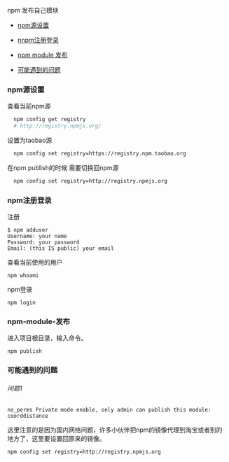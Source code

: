 npm 发布自己模块

* [npm源设置](#npm源设置)

* [nnpm注册登录](#npm注册登录)

* [npm module 发布](#npm-module-发布)

* [可能遇到的问题](#可能遇到的问题)


### npm源设置

查看当前npm源
```bash
  npm config get registry
  # http://registry.npmjs.org/
```

设置为taobao源

```bash
  npm config set registry=https://registry.npm.taobao.org
```

在npm publish的时候 需要切换回npm源

```bash
  npm config set registry=http://registry.npmjs.org
```

### npm注册登录

注册

```
$ npm adduser
Username: your name
Password: your password
Email: (this IS public) your email
```

查看当前使用的用户

```
npm whoami
```
npm登录

```
npm login
```

### npm-module-发布

进入项目根目录，输入命令。

```
npm publish
```

### 可能遇到的问题

###### 问题1

```
no_perms Private mode enable, only admin can publish this module: coorddistance
```

这里注意的是因为国内网络问题，许多小伙伴把npm的镜像代理到淘宝或者别的地方了，这里要设置回原来的镜像。

```
npm config set registry=http://registry.npmjs.org

```
